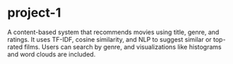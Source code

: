 # project-1
A content-based system that recommends movies using title, genre, and ratings. It uses TF-IDF, cosine similarity, and NLP to suggest similar or top-rated films. Users can search by genre, and visualizations like histograms and word clouds are included.
